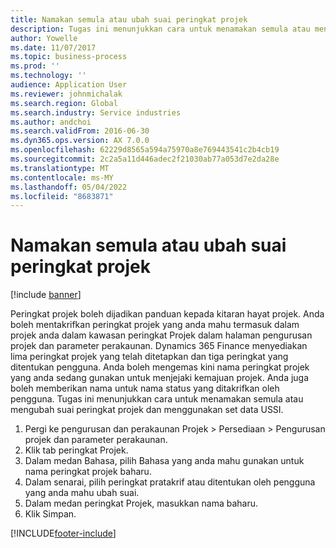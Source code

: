 ```yaml
---
title: Namakan semula atau ubah suai peringkat projek
description: Tugas ini menunjukkan cara untuk menamakan semula atau mengubah suai peringkat projek.
author: Yowelle
ms.date: 11/07/2017
ms.topic: business-process
ms.prod: ''
ms.technology: ''
audience: Application User
ms.reviewer: johnmichalak
ms.search.region: Global
ms.search.industry: Service industries
ms.author: andchoi
ms.search.validFrom: 2016-06-30
ms.dyn365.ops.version: AX 7.0.0
ms.openlocfilehash: 62229d8565a594a75970a8e769443541c2b4cb19
ms.sourcegitcommit: 2c2a5a11d446adec2f21030ab77a053d7e2da28e
ms.translationtype: MT
ms.contentlocale: ms-MY
ms.lasthandoff: 05/04/2022
ms.locfileid: "8683871"
---
```

# <a name="rename-or-modify-a-project-stage"></a>Namakan semula atau ubah suai peringkat projek

[!include [banner](../../includes/banner.md)]

Peringkat projek boleh dijadikan panduan kepada kitaran hayat projek. Anda boleh mentakrifkan peringkat projek yang anda mahu termasuk dalam projek anda dalam kawasan peringkat Projek dalam halaman pengurusan projek dan parameter perakaunan. Dynamics 365 Finance menyediakan lima peringkat projek yang telah ditetapkan dan tiga peringkat yang ditentukan pengguna. Anda boleh mengemas kini nama peringkat projek yang anda sedang gunakan untuk menjejaki kemajuan projek. Anda juga boleh memberikan nama untuk nama status yang ditakrifkan oleh pengguna. Tugas ini menunjukkan cara untuk menamakan semula atau mengubah suai peringkat projek dan menggunakan set data USSI.

1. Pergi ke pengurusan dan perakaunan Projek > Persediaan > Pengurusan projek dan parameter perakaunan.
2. Klik tab peringkat Projek.
3. Dalam medan Bahasa, pilih Bahasa yang anda mahu gunakan untuk nama peringkat projek baharu.
4. Dalam senarai, pilih peringkat pratakrif atau ditentukan oleh pengguna yang anda mahu ubah suai. 
5. Dalam medan peringkat Projek, masukkan nama baharu.
6. Klik Simpan.


[!INCLUDE[footer-include](../../includes/footer-banner.md)]